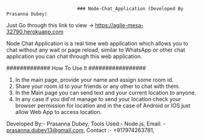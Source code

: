                               ### Node-Chat_Application (Developed By Prasanna Dubey)

Just Go through this link to view -> https://agile-mesa-32790.herokuapp.com

 Node Chat Application is a real time web application which allows you to chat without any wait or page reload, similar
  to WhatsApp or other chat application you can chat through this web application.
  
  ############# How To Use It #################
  1. In the main page, provide your name and assign some room id.
  2. Share your room id to your friends or any other to chat with them.
  3. In the Main page you can send text and your current location to anyone.
  4. In any case if you did'nt manage to send your location check your browser permission for location and in the case of Android or IOS just allow Web App to access location.
  
  Developed By:-  Prasanna Dubey,
  Tools Used:- Node.js,
  Email: - prasanna.dubey13@gmail.com,
  Contact :- +917974263781,
  

